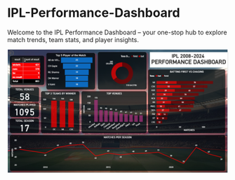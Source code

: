 # IPL-Performance-Dashboard

Welcome to the IPL Performance Dashboard – your one-stop hub to explore match trends, team stats, and player insights.

![image alt](https://github.com/ishanshchauhan2728-ui/IPL-Performance-Dashboard/blob/e479e8b3fe183cdbecf08f709f53a1f47859cf4e/IPL%20Player%20Dashboard/IPL.PNG)
